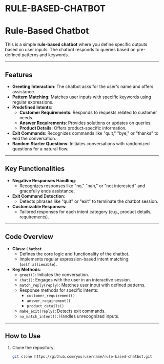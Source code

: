 # RULE-BASED-CHATBOT

# Rule-Based Chatbot

This is a simple **rule-based chatbot** where you define specific outputs based on user inputs. The chatbot responds to queries based on pre-defined patterns and keywords.

---

## Features

- **Greeting Interaction**: The chatbot asks for the user's name and offers assistance.
- **Pattern Matching**: Matches user inputs with specific keywords using regular expressions.
- **Predefined Intents**:
  - **Customer Requirements**: Responds to requests related to customer needs.
  - **Answer Requirements**: Provides solutions or updates on queries.
  - **Product Details**: Offers product-specific information.
- **Exit Commands**: Recognizes commands like "quit," "bye," or "thanks" to end the conversation.
- **Random Starter Questions**: Initiates conversations with randomized questions for a natural flow.

---

## Key Functionalities

- **Negative Responses Handling**: 
  - Recognizes responses like "no," "nah," or "not interested" and gracefully ends assistance.
- **Exit Command Detection**:
  - Detects phrases like "quit" or "exit" to terminate the chatbot session.
- **Customizable Responses**:
  - Tailored responses for each intent category (e.g., product details, requirements).

---

## Code Overview

- **Class: `Chatbot`**
  - Defines the core logic and functionality of the chatbot.
  - Implements regular expression-based intent matching (`self.allienable`).
- **Key Methods**:
  - `greet()`: Initiates the conversation.
  - `chat()`: Engages with the user in an interactive session.
  - `match_reply(reply)`: Matches user input with defined patterns.
  - Response methods for specific intents:
    - `customer_requirement()`
    - `answer_requirement()`
    - `product_details()`
  - `make_exit(reply)`: Detects exit commands.
  - `no_match_intent()`: Handles unrecognized inputs.

---

## How to Use

1. Clone the repository:
   ```bash
   git clone https://github.com/yourusername/rule-based-chatbot.git
